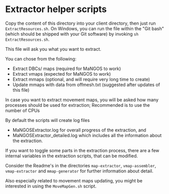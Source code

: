 Extractor helper scripts
========================

Copy the content of this directory into your client directory, then just run
`ExtractResources.sh`. On Windows, you can run the file within the "Git bash"
(which should be shipped with your Git software) by invoking `sh ExtractResources.sh`.

This file will ask you what you want to extract.

You can chose from the following:

* Extract DBCs/ maps (required for MaNGOS to work)
* Extract vmaps (expected for MaNGOS to work)
* Extract mmaps (optional, and will require very long time to create)
* Update mmaps with data from offmesh.txt (suggested after updates of this file)

In case you want to extract movement maps, you will be asked how many processes should
be used for extraction; Recommended is to use the number of CPUs

By default the scripts will create log files

* MaNGOSExtractor.log for overall progress of the extraction, and
* MaNGOSExtractor_detailed.log which includes all the information about the extraction.

If you want to toggle some parts in the extraction process, there are a few internal
variables in the extraction scripts, that can be modified.

Consider the Readme's in the directories `map-extractor`, `vmap-assembler`, `vmap-extractor`
and `mmap-generator` for further information about detail.

Also especially related to movement maps updating, you might be interested in using
the `MoveMapGen.sh` script.
